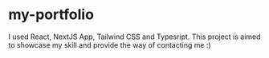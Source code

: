 # my-portfolio
I used React, NextJS App, Tailwind CSS and Typesript. This project is aimed to showcase my skill and provide the way of contacting me :) 
